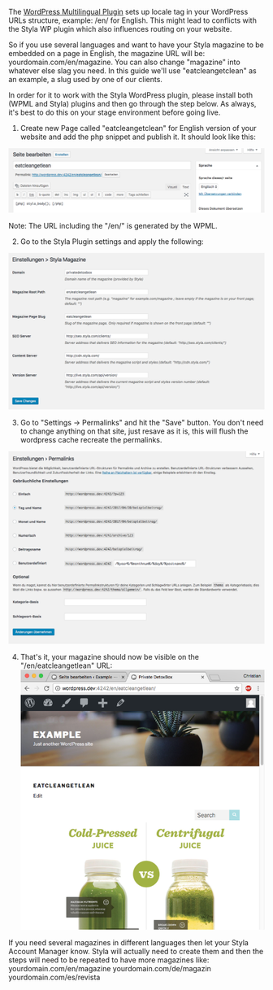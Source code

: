 The [WordPress Multilingual Plugin](https://wpml.org/) sets up locale tag in your WordPress URLs structure, example: /en/ for English. This might lead to conflicts with the Styla WP plugin which also influences routing on your website.

So if you use several languages and want to have your Styla magazine to be embedded on a page in English, the magazine URL will be: yourdomain.com/en/magazine. You can also change "magazine" into whatever else slag you need. In this guide we'll use "eatcleangetclean" as an example, a slug used by one of our clients.

In order for it to work with the Styla WordPress plugin, please install both (WPML and Styla) plugins and then go through the step below. As always, it's best to do this on your stage environment before going live.

1. Create new Page called "eatcleangetclean" for English version of your website and add the php snippet and publish it. It should look like this:

![WPML Step 01](/wpml_step_01.png)

Note: The URL including the "/en/" is generated by the WPML.

2. Go to the Styla Plugin settings and apply the following:

![WPML Step 02](/wpml_step_02.png)

3. Go to "Settings -> Permalinks" and hit the "Save" button. You don't need to change anything on that site, just resave as it is, this will flush the wordpress cache recreate the permalinks.

![WPML Step 03](/wpml_step_03.png)

4. That's it, your magazine should now be visible on the "/en/eatcleangetlean" URL:
![WPML Step 04](/wpml_step_04.png)

If you need several magazines in different languages then let your Styla Account Manager know. Styla will actually need to create them and then the steps will need to be repeated to have more magazines like:
yourdomain.com/en/magazine
yourdomain.com/de/magazin
yourdomain.com/es/revista
